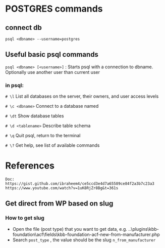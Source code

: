 # POSTGRES commands

## connect db
    psql <dbname> --username=postgres

## Useful basic psql commands
`psql <dbname> [<username>]` : Starts psql with a connection to dbname. Optionally use another user than current user

### in psql:
`# \l` List all databases on the server, their owners, and user access levels

`# \c <dbname>` Connect to a database named

`# \dt` Show database tables

`# \d <tablename>` Describe table schema

`# \q` Quit psql, return to the terminal

`# \?` Get help, see list of available commands

# References
    Doc: https://gist.github.com/ibraheem4/ce5ccd3e4d7a65589ce84f2a3b7c23a3
    https://www.youtube.com/watch?v=1uK8RjZr8Bg&t=361s
## Get direct from WP based on slug
### How to get slug
- Open the file (post type) that you want to get data, e.g. ..\plugins\kbb-foundation\acf\fields\kbb-foundation-acf-new-from-manufacturer.php
- Search `post_type` , the value should be the slug `n_from_manufacturer`
